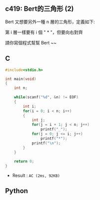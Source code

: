 ## c419: Bert的三角形 (2)
Bert 又想要另外一種 n 層的三角形，定義如下:

第 i 層一樣要有 i 個 " * "，但要向右對齊

請你寫個程式幫幫 Bert ~~

## C
```C
#include<stdio.h>

int main(void)
{
	int n;
	
	while(scanf("%d", &n) != EOF)
	{
		int i;
		for(i = 0; i < n; i++)
		{
			int j;
			for(j = i + 1; j < n; j++)
				printf("_");
			for(j = 0; j <= i; j++)
				printf("*");
			printf("\n");
		}
	}
	
	return 0;
} 

```
 * Result : `AC (2ms, 92KB)`

## Python
